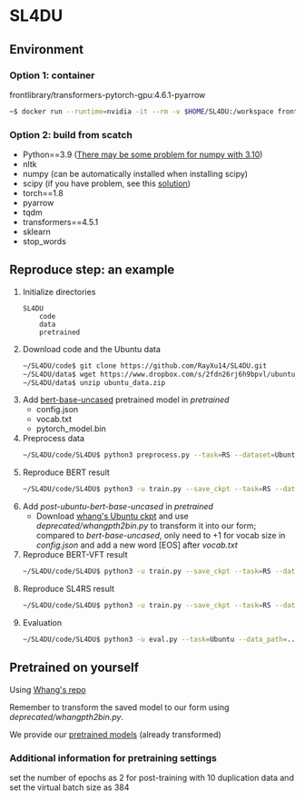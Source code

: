 # SL4DU

## Environment
### Option 1: container
frontlibrary/transformers-pytorch-gpu:4.6.1-pyarrow

```bash
~$ docker run --runtime=nvidia -it --rm -v $HOME/SL4DU:/workspace frontlibrary/transformers-pytorch-gpu:4.6.1-pyarrow
```

### Option 2: build from scatch
* Python==3.9 ([There may be some problem for numpy with 3.10](https://exerror.com/building-wheel-for-numpy-pyproject-toml/))
* nltk
* numpy (can be automatically installed when installing scipy)
* scipy (if you have problem, see this [solution](https://stackoverflow.com/questions/11114225/installing-scipy-and-numpy-using-pip))
* torch==1.8
* pyarrow
* tqdm
* transformers==4.5.1
* sklearn
* stop_words

## Reproduce step: an example
1. Initialize directories
    ```
    SL4DU
        code
        data
        pretrained
    ```
2. Download code and the Ubuntu data
    ``` bash
    ~/SL4DU/code$ git clone https://github.com/RayXu14/SL4DU.git
    ~/SL4DU/data$ wget https://www.dropbox.com/s/2fdn26rj6h9bpvl/ubuntu_data.zip
    ~/SL4DU/data$ unzip ubuntu_data.zip
    ```
3. Add [bert-base-uncased](https://huggingface.co/bert-base-uncased/tree/main) pretrained model in *pretrained*
    * config.json
    * vocab.txt
    * pytorch_model.bin
3. Preprocess data
    ```bash
    ~/SL4DU/code/SL4DU$ python3 preprocess.py --task=RS --dataset=Ubuntu --raw_data_path=../../data/ubuntu_data --pkl_data_path=../../data/ubuntu_data --pretrained_model=bert-base-uncased
    ```
4. Reproduce BERT result
    ```bash
    ~/SL4DU/code/SL4DU$ python3 -u train.py --save_ckpt --task=RS --dataset=Ubuntu --pkl_data_path=../../data/ubuntu_data --pretrained_model=bert-base-uncased --add_EOT --freeze_layers=0 --train_batch_size=8 --eval_batch_size=100 --log_dir=? # --pkl_valid_file=test.pkl
    ```
5. Add *post-ubuntu-bert-base-uncased* in *pretrained*
    * Download [whang's Ubuntu ckpt](https://drive.google.com/file/d/1jt0RhVT9y2d4AITn84kSOk06hjIv1y49/view?usp=sharing) and use *deprecated/whangpth2bin.py* to transform it into our form; compared to *bert-base-uncased*, only need to +1 for vocab size in *config.json* and add a new word [EOS] after *vocab.txt*
6. Reproduce BERT-VFT result
    ```bash
    ~/SL4DU/code/SL4DU$ python3 -u train.py --save_ckpt --task=RS --dataset=Ubuntu --pkl_data_path=../../data/ubuntu_data --pretrained_model=post-ubuntu-bert-base-uncased --freeze_layers=8 --train_batch_size=16 --eval_batch_size=100 --log_dir=? #--pkl_valid_file=test.pkl
    ```
6. Reproduce SL4RS result
    ```bash
    ~/SL4DU/code/SL4DU$ python3 -u train.py --save_ckpt --task=RS --dataset=Ubuntu --pkl_data_path=../../data/ubuntu_data --pretrained_model=post-ubuntu-bert-base-uncased --freeze_layers=8 --train_batch_size=4 --eval_batch_size=100 --log_dir=? --use_NSP --use_UR --use_ID --use_CD --train_view_every=80 #--pkl_valid_file=test.pkl
    ```
7. Evaluation
    ```bash
    ~/SL4DU/code/SL4DU$ python3 -u eval.py --task=Ubuntu --data_path=../../data/ubuntu_data --pretrained_model=post-ubuntu-bert-base-uncased --freeze_layers=8 --eval_batch_size=100 --log_dir ? --load_path=?
    ```

## Pretrained on yourself
Using [Whang's repo](https://github.com/taesunwhang/BERT-ResSel)<!-- or [our fork](https://github.com/RayXu14/BERT-ResSel).-->

Remember to transform the saved model to our form using *deprecated/whangpth2bin.py*.

We provide our [pretrained models](https://www.dropbox.com/scl/fo/x6vtnwoj6luar7a6x4vl1/h?rlkey=o253jwdcz0qpu89idj76vi2tr&dl=0) (already transformed)

### Additional information for pretraining settings
set the number of epochs as 2 for post-training with 10 duplication data and set the virtual batch size as 384
